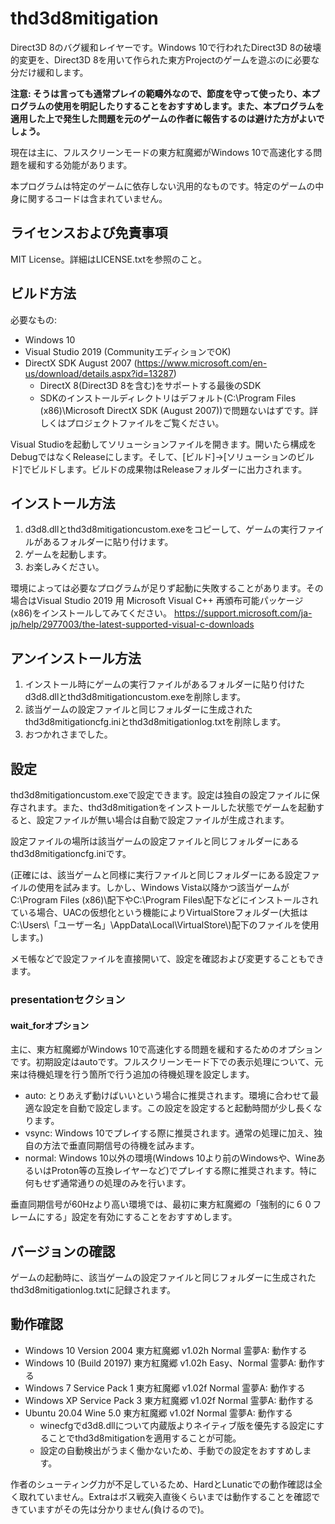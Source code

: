# thd3d8mitigation

Direct3D 8のバグ緩和レイヤーです。Windows 10で行われたDirect3D 8の破壊的変更を、Direct3D 8を用いて作られた東方Projectのゲームを遊ぶのに必要な分だけ緩和します。

**注意: そうは言っても通常プレイの範疇外なので、節度を守って使ったり、本プログラムの使用を明記したりすることをおすすめします。また、本プログラムを適用した上で発生した問題を元のゲームの作者に報告するのは避けた方がよいでしょう。**

現在は主に、フルスクリーンモードの東方紅魔郷がWindows 10で高速化する問題を緩和する効能があります。

本プログラムは特定のゲームに依存しない汎用的なものです。特定のゲームの中身に関するコードは含まれていません。

## ライセンスおよび免責事項

MIT License。詳細はLICENSE.txtを参照のこと。

## ビルド方法

必要なもの:

- Windows 10
- Visual Studio 2019 (CommunityエディションでOK)
- DirectX SDK August 2007 (https://www.microsoft.com/en-us/download/details.aspx?id=13287)
  - DirectX 8(Direct3D 8を含む)をサポートする最後のSDK
  - SDKのインストールディレクトリはデフォルト(C:\\Program Files (x86)\\Microsoft DirectX SDK (August 2007))で問題ないはずです。詳しくはプロジェクトファイルをご覧ください。

Visual Studioを起動してソリューションファイルを開きます。開いたら構成をDebugではなくReleaseにします。そして、\[ビルド\]→\[ソリューションのビルド\]でビルドします。ビルドの成果物はReleaseフォルダーに出力されます。

## インストール方法

1. d3d8.dllとthd3d8mitigationcustom.exeをコピーして、ゲームの実行ファイルがあるフォルダーに貼り付けます。
2. ゲームを起動します。
3. お楽しみください。

環境によっては必要なプログラムが足りず起動に失敗することがあります。その場合はVisual Studio 2019 用 Microsoft Visual C++ 再頒布可能パッケージ (x86)をインストールしてみてください。 https://support.microsoft.com/ja-jp/help/2977003/the-latest-supported-visual-c-downloads

## アンインストール方法

1. インストール時にゲームの実行ファイルがあるフォルダーに貼り付けたd3d8.dllとthd3d8mitigationcustom.exeを削除します。
2. 該当ゲームの設定ファイルと同じフォルダーに生成されたthd3d8mitigationcfg.iniとthd3d8mitigationlog.txtを削除します。
3. おつかれさまでした。

## 設定

thd3d8mitigationcustom.exeで設定できます。設定は独自の設定ファイルに保存されます。また、thd3d8mitigationをインストールした状態でゲームを起動すると、設定ファイルが無い場合は自動で設定ファイルが生成されます。

設定ファイルの場所は該当ゲームの設定ファイルと同じフォルダーにあるthd3d8mitigationcfg.iniです。

(正確には、該当ゲームと同様に実行ファイルと同じフォルダーにある設定ファイルの使用を試みます。しかし、Windows Vista以降かつ該当ゲームがC:\\Program Files (x86)\\配下やC:\\Program Files\\配下などにインストールされている場合、UACの仮想化という機能によりVirtualStoreフォルダー(大抵はC:\\Users\\「ユーザー名」\\AppData\\Local\\VirtualStore\\)配下のファイルを使用します。)

メモ帳などで設定ファイルを直接開いて、設定を確認および変更することもできます。

### presentationセクション

#### wait_forオプション

主に、東方紅魔郷がWindows 10で高速化する問題を緩和するためのオプションです。初期設定はautoです。フルスクリーンモード下での表示処理について、元来は待機処理を行う箇所で行う追加の待機処理を設定します。

- auto: とりあえず動けばいいという場合に推奨されます。環境に合わせて最適な設定を自動で設定します。この設定を設定すると起動時間が少し長くなります。
- vsync: Windows 10でプレイする際に推奨されます。通常の処理に加え、独自の方法で垂直同期信号の待機を試みます。
- normal: Windows 10以外の環境(Windows 10より前のWindowsや、WineあるいはProton等の互換レイヤーなど)でプレイする際に推奨されます。特に何もせず通常通りの処理のみを行います。

垂直同期信号が60Hzより高い環境では、最初に東方紅魔郷の「強制的に６０フレームにする」設定を有効にすることをおすすめします。

## バージョンの確認

ゲームの起動時に、該当ゲームの設定ファイルと同じフォルダーに生成されたthd3d8mitigationlog.txtに記録されます。

## 動作確認

- Windows 10 Version 2004 東方紅魔郷 v1.02h Normal 霊夢A: 動作する
- Windows 10 (Build 20197) 東方紅魔郷 v1.02h Easy、Normal 霊夢A: 動作する
- Windows 7 Service Pack 1 東方紅魔郷 v1.02f Normal 霊夢A: 動作する
- Windows XP Service Pack 3 東方紅魔郷 v1.02f Normal 霊夢A: 動作する
- Ubuntu 20.04 Wine 5.0 東方紅魔郷 v1.02f Normal 霊夢A: 動作する
  - winecfgでd3d8.dllについて内蔵版よりネイティブ版を優先する設定にすることでthd3d8mitigationを適用することが可能。
  - 設定の自動検出がうまく働かないため、手動での設定をおすすめします。

作者のシューティング力が不足しているため、HardとLunaticでの動作確認は全く取れていません。Extraはボス戦突入直後くらいまでは動作することを確認できていますがその先は分かりません(負けるので)。
